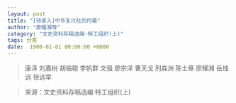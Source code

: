 ```yaml
---
layout: post
title: "[待录入]中华复兴社的内幕"
author: "廖耀湘等"
category: "文史资料存稿选编·特工组织(上)"
tags: 分类
date:  1900-01-01 00:00:00 +0000
---
```

> 康泽 刘嘉树 胡临聪 李帆群 文强 廖宗泽 曹天戈 刑森洲 陈士章 廖耀湘 岳烛远 徐远举



> 来源：文史资料存稿选编·特工组织(上)
